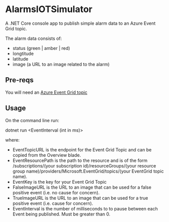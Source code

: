 # AlarmsIOTSimulator
A .NET Core console app to publish simple alarm data to an Azure Event Grid topic. 

The alarm data consists of:

- status (green | amber | red)
- longtitude
- latitude
- image (a URL to an image related to the alarm)

## Pre-reqs

You will need an [Azure Event Grid topic](https://docs.microsoft.com/en-us/azure/event-grid/custom-event-quickstart-portal#create-a-custom-topic)

## Usage

On the command line run:

dotnet run <EventTopicURL> <EventResourcePath> <EventKey> <FalseImageURL> <TrueImageURL> <EventInterval (int in ms)>

where:

- EventTopicURL is the endpoint for the Event Grid Topic and can be copied from the Overview blade.
- EventResourcePath is the path to the resource and is of the form /subscriptions/(your subscription id)/resourceGroups/(your resource group name)/providers/Microsoft.EventGrid/topics/(your EventGrid topic name).
- EventKey is the key for your Event Grid Topic
- FalseImageURL is the URL to an image that can be used for a false positive event (i.e. no cause for concern).
- TrueImageURL is the URL to an image that can be used for a true positive event (i.e. cause for concern).
- EventInterval is the number of milliseconds to to pause between each Event being published. Must be greater than 0.



